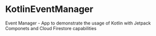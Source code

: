 # KotlinEventManager
Event Manager - App to demonstrate the usage of Kotlin with Jetpack Componets and Cloud Firestore capabilities
